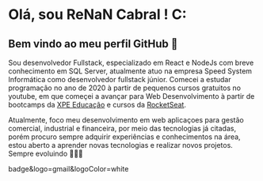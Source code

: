 # Olá, sou ReNaN Cabral !  C:
## Bem vindo ao meu perfil GitHub 👋

Sou desenvolvedor Fullstack, especializado em React e NodeJs com breve conhecimento em SQL Server, atualmente atuo na empresa Speed System Informática como desenvolvedor fullstack júnior. Comecei a estudar programação 
no ano de 2020 à partir de pequenos cursos gratuitos no youtube, em que começei a avançar para Web Desenvolvimento à partir de bootcamps da [XPE Educação](https://www.xpeducacao.com.br)  e cursos da [RocketSeat](https://app.rocketseat.com.br).

Atualmente, foco meu desenvolvimento em web aplicaçoes para gestão comercial, industrial e financeira, por meio das tecnologias já citadas, porém procuro sempre adquirir experiências e conhecimentos na área, estou
aberto a aprender novas tecnologias e realizar novos projetos. Sempre evoluindo 🚀🚀🚀   

badge&logo=gmail&logoColor=white